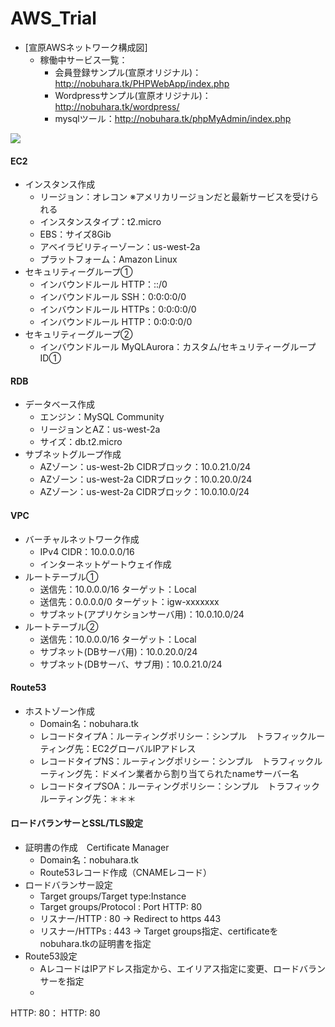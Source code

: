 # AWS_Trial
- [宣原AWSネットワーク構成図]
  - 稼働中サービス一覧：
    -  会員登録サンプル(宣原オリジナル)：http://nobuhara.tk/PHPWebApp/index.php
    -  Wordpressサンプル(宣原オリジナル)：http://nobuhara.tk/wordpress/
    -  mysqlツール：http://nobuhara.tk/phpMyAdmin/index.php
<img src="https://user-images.githubusercontent.com/88915966/146662342-120131de-97ed-45cb-b110-2430983ac577.png">

#### EC2
- インスタンス作成
  - リージョン：オレコン  ※アメリカリージョンだと最新サービスを受けられる
  - インスタンスタイプ：t2.micro  
  - EBS：サイズ8Gib 
  - アベイラビリティーゾーン：us-west-2a
  - プラットフォーム：Amazon Linux
- セキュリティーグループ①
  - インバウンドルール HTTP：::/0
  - インバウンドルール SSH：0:0:0:0/0
  - インバウンドルール HTTPs：0:0:0:0/0
  - インバウンドルール HTTP：0:0:0:0/0
- セキュリティーグループ②
  - インバウンドルール MyQLAurora：カスタム/セキュリティーグループID①
#### RDB
- データベース作成
  - エンジン：MySQL Community
  - リージョンとAZ：us-west-2a
  - サイズ：db.t2.micro
- サブネットグループ作成
  - AZゾーン：us-west-2b CIDRブロック：10.0.21.0/24
  - AZゾーン：us-west-2a CIDRブロック：10.0.20.0/24
  - AZゾーン：us-west-2a CIDRブロック：10.0.10.0/24
#### VPC
- バーチャルネットワーク作成
  - IPv4 CIDR：10.0.0.0/16
  - インターネットゲートウェイ作成
- ルートテーブル①
  - 送信先：10.0.0.0/16 ターゲット：Local
  - 送信先：0.0.0.0/0 ターゲット：igw-xxxxxxx
  - サブネット(アプリケションサーバ用)：10.0.10.0/24
- ルートテーブル②
  - 送信先：10.0.0.0/16 ターゲット：Local
  - サブネット(DBサーバ用)：10.0.20.0/24
  - サブネット(DBサーバ、サブ用)：10.0.21.0/24
#### Route53
- ホストゾーン作成
  - Domain名：nobuhara.tk
  - レコードタイプA：ルーティングポリシー：シンプル　トラフィックルーティング先：EC2グローバルIPアドレス
  - レコードタイプNS：ルーティングポリシー：シンプル　トラフィックルーティング先：ドメイン業者から割り当てられたnameサーバー名
  - レコードタイプSOA：ルーティングポリシー：シンプル　トラフィックルーティング先：＊＊＊
#### ロードバランサーとSSL/TLS設定
- 証明書の作成　Certificate Manager
  - Domain名：nobuhara.tk
  - Route53レコード作成（CNAMEレコード）
- ロードバランサー設定
  - Target groups/Target type:Instance
  - Target groups/Protocol : Port HTTP: 80
  - リスナー/HTTP : 80 -> Redirect to https 443
  - リスナー/HTTPs : 443 -> Target groups指定、certificateをnobuhara.tkの証明書を指定
- Route53設定
  - AレコードはIPアドレス指定から、エイリアス指定に変更、ロードバランサーを指定
  - 

HTTP: 80：
HTTP: 80
